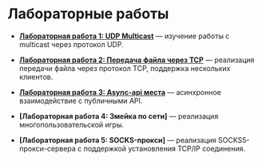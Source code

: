 # Лабораторные работы


- **[Лабораторная работа 1: UDP Multicast](https://github.com/thenemezz/NSU_Education/tree/main/networks/firstTask)** — изучение работы с multicast через протокол UDP.


- **[Лабораторная работа 2: Передача файла через TCP](https://github.com/thenemezz/NSU_Education/tree/main/networks/secondTask)** — реализация передачи файла через протокол TCP, поддержка нескольких клиентов.


- **[Лабораторная работа 3: Async-api места](https://github.com/thenemezz/NSU_Education/tree/main/networks/thirdTask)** — асинхронное взаимодействие с публичными API.


- **[Лабораторная работа 4: Змейка по сети]** — реализация многопользовательской игры.


- **[Лабораторная работа 5: SOCKS-прокси]** — реализация SOCKS5-прокси-сервера с поддержкой установления TCP/IP соединения.
